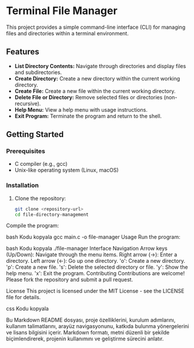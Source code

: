 # Terminal File Manager

This project provides a simple command-line interface (CLI) for managing files and directories within a terminal environment.

## Features

- **List Directory Contents:** Navigate through directories and display files and subdirectories.
- **Create Directory:** Create a new directory within the current working directory.
- **Create File:** Create a new file within the current working directory.
- **Delete File or Directory:** Remove selected files or directories (non-recursive).
- **Help Menu:** View a help menu with usage instructions.
- **Exit Program:** Terminate the program and return to the shell.

## Getting Started

### Prerequisites

- C compiler (e.g., gcc)
- Unix-like operating system (Linux, macOS)

### Installation

1. Clone the repository:

   ```bash
   git clone <repository-url>
   cd file-directory-management
   ```
Compile the program:

bash
Kodu kopyala
gcc main.c -o file-manager
Usage
Run the program:

bash
Kodu kopyala
./file-manager
Interface Navigation
Arrow keys (Up/Down): Navigate through the menu items.
Right arrow (->): Enter a directory.
Left arrow (<-): Go up one directory.
'o': Create a new directory.
'p': Create a new file.
's': Delete the selected directory or file.
'y': Show the help menu.
'x': Exit the program.
Contributing
Contributions are welcome! Please fork the repository and submit a pull request.

License
This project is licensed under the MIT License - see the LICENSE file for details.

css
Kodu kopyala

Bu Markdown README dosyası, proje özelliklerini, kurulum adımlarını, kullanım talimatlarını, arayüz navigasyonunu, katkıda bulunma yönergelerini ve lisans bilgisini içerir. Markdown formatı, metni düzenli bir şekilde biçimlendirerek, projenin kullanımını ve geliştirme sürecini anlatır.
